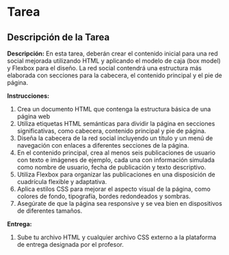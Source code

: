 # Tarea

## Descripción de la Tarea

**Descripción:**
En esta tarea, deberán crear el contenido inicial para una red social mejorada utilizando HTML y aplicando el modelo de caja (box model) y Flexbox para el diseño. La red social contendrá una estructura más elaborada con secciones para la cabecera, el contenido principal y el pie de página.

**Instrucciones:**

1. Crea un documento HTML que contenga la estructura básica de una página web
2. Utiliza etiquetas HTML semánticas para dividir la página en secciones significativas, como cabecera, contenido principal y pie de página.
3. Diseña la cabecera de la red social incluyendo un título y un menú de navegación con enlaces a diferentes secciones de la página.
4. En el contenido principal, crea al menos seis publicaciones de usuario con texto e imágenes de ejemplo, cada una con información simulada como nombre de usuario, fecha de publicación y texto descriptivo.
5. Utiliza Flexbox para organizar las publicaciones en una disposición de cuadrícula flexible y adaptativa.
6. Aplica estilos CSS para mejorar el aspecto visual de la página, como colores de fondo, tipografía, bordes redondeados y sombras.
7. Asegúrate de que la página sea responsive y se vea bien en dispositivos de diferentes tamaños.

**Entrega:**

1. Sube tu archivo HTML y cualquier archivo CSS externo a la plataforma de entrega designada por el profesor.
